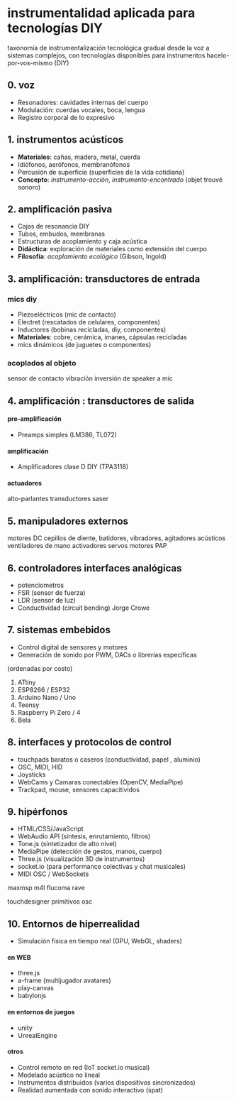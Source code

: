 
# instrumentalidad aplicada para tecnologías DIY


taxonomía de instrumentalización tecnológica gradual desde la voz a sistemas complejos, con tecnologías disponibles para instrumentos hacelo-por-vos-mismo (DIY) 

## 0. voz
- Resonadores: cavidades internas del cuerpo
- Modulación: cuerdas vocales, boca, lengua
- Registro corporal de lo expresivo
## 1. instrumentos acústicos
- **Materiales**: cañas, madera, metal, cuerda
- Idiófonos, aerófonos, membranófonos
- Percusión de superficie (superficies de la vida cotidiana)
- **Concepto**: *instrumento-acción*, *instrumento-encontrado* (objet trouvé sonoro)

## 2. amplificación pasiva
- Cajas de resonancia DIY
- Tubos, embudos, membranas
- Estructuras de acoplamiento y caja acústica
- **Didáctica**: exploración de materiales como extensión del cuerpo
- **Filosofía**: *acoplamiento ecológico* (Gibson, Ingold)

## 3. amplificación: transductores de entrada
### mics diy
- Piezoeléctricos (mic de contacto)
- Electret (rescatados de celulares, componentes)
- Inductores (bobinas recicladas, diy, componentes)
- **Materiales**: cobre, cerámica, imanes, cápsulas recicladas
- mics dinámicos (de juguetes o componentes)
### acoplados al objeto
sensor de contacto vibración
inversión de speaker a mic

## 4. amplificación : transductores de salida
#### pre-amplificación
- Preamps simples (LM386, TL072)

#### amplificación
- Amplificadores clase D DIY (TPA3118)
#### actuadores
alto-parlantes
transductores
saser

## 5. manipuladores externos

motores DC
	cepillos de diente, batidores, vibradores, agitadores acústicos
	ventiladores de mano
activadores
servos
motores PAP

## 6. controladores interfaces analógicas
- potenciometros
- FSR (sensor de fuerza)
- LDR (sensor de luz)
- Conductividad (circuit bending) Jorge Crowe

## 7. sistemas embebidos
- Control digital de sensores y motores
- Generación de sonido por PWM, DACs o librerías específicas


(ordenadas por costo)
1. ATtiny
2. ESP8266 / ESP32
3. Arduino Nano / Uno
4. Teensy
5. Raspberry Pi Zero / 4
6. Bela


## 8. interfaces y protocolos de control
- touchpads baratos o caseros (conductividad, papel , aluminio)
- OSC, MIDI, HID
- Joysticks
- WebCams y Camaras conectables (OpenCV, MediaPipe)
- Trackpad, mouse, sensores capacitividos


## 9. hipérfonos

- HTML/CSS/JavaScript
- WebAudio API (síntesis, enrutamiento, filtros)
- Tone.js (sintetizador de alto nivel)
- MediaPipe (detección de gestos, manos, cuerpo)
- Three.js (visualización 3D de instrumentos)
- socket.io (para performance colectivas y chat musicales)
- MIDI OSC / WebSockets

maxmsp
	m4l
	 flucoma
	 rave

touchdesigner
     primitivos
     osc
## 10. Entornos de hiperrealidad

- Simulación física en tiempo real (GPU, WebGL, shaders)

#### en WEB
- three.js
- a-frame (multijugador avatares)
- play-canvas
- babylonjs

#### en entornos de juegos

- unity
- UnrealEngine

#### otros

- Control remoto en red (IoT socket.io  musical)
- Modelado acústico no lineal
- Instrumentos distribuidos (varios dispositivos sincronizados)
- Realidad aumentada con sonido interactivo  (spat)